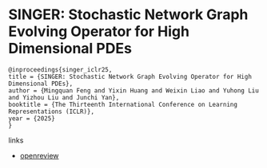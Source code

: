# SINGER: Stochastic Network Graph Evolving Operator for High Dimensional PDEs

```
@inproceedings{singer_iclr25,
title = {SINGER: Stochastic Network Graph Evolving Operator for High Dimensional PDEs},
author = {Mingquan Feng and Yixin Huang and Weixin Liao and Yuhong Liu and Yizhou Liu and Junchi Yan},
booktitle = {The Thirteenth International Conference on Learning Representations (ICLR)},
year = {2025}
}
```

links
- [openreview](https://openreview.net/forum?id=wVADj7yKee)
